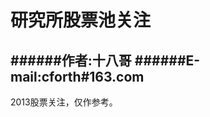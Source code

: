 研究所股票池关注
==================


######作者:十八哥
######E-mail:cforth#163.com
------------------

2013股票关注，仅作参考。
